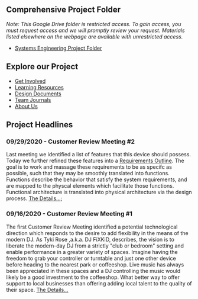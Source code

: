 ## Comprehensive Project Folder
*Note: This Google Drive folder is restricted access. To gain access, you must request access and we will promptly review your request. Materials listed elsewhere on the webpage are available with unrestricted access.*
* [Systems Engineering Project Folder](https://drive.google.com/drive/folders/1S-Ya9vuW1Q_aRvDK5_p_ShfpLkMLncKA?usp=sharing)

## Explore our Project

* [Get Involved](https://uu-agile.github.io/hear-yourself/Get-Involved)
* [Learning Resources](https://uu-agile.github.io/hear-yourself/Resources_Landing-Page)
* [Design Documents](https://uu-agile.github.io/hear-yourself/Documents_Landing-Page)
* [Team Journals](https://uu-agile.github.io/hear-yourself/Team-Journals_Landing-Page)
* [About Us](https://uu-agile.github.io/hear-yourself/About-Us)

## Project Headlines

### 09/29/2020 - Customer Review Meeting #2

Last meeting we identified a list of features that this device should possess. Today we further refined these features into a [Requirements Outline](https://docs.google.com/document/d/1bQqTBTZVdF1-LQCF3sIWCffZA2er5Wri69iT8PXGsEc/edit?usp=sharing). The goal is to work and massage these requirements to be as specifc as possible, such that they may be smoothly translated into functions. Functions describe the behavior that satisfy the system requirements, and are mapped to the physcal elements which facilitate those functions. Functional architecture is translated into physical architecture via the design process. [The Details...](https://uu-agile.github.io/hear-yourself/CRM/CRM-2); 

### 09/16/2020 - Customer Review Meeting #1

The first Customer Review Meeting identified a potential technological direction which responds to the desire to add flexibility in the means of the modern DJ. As Tyki Rose ,a.k.a. DJ FiXKiD, describes, the vision is to liberate the modern-day DJ from a strictly "club or bedroom" setting and enable performance in a greater variety of spaces. Imagine having the freedom to grab your controller or turntable and just one other device before heading to the nearest park or coffeeshop. Live music has always been appreciated in these spaces and a DJ controlling the music would likely be a good investment to the coffeeshop. What better way to offer support to local businesses than offering adding local talent to the quality of their space. [The Details...](https://uu-agile.github.io/hear-yourself/CRM/CRM-1)

